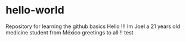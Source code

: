 # hello-world
Repository for learning the github basics
Hello !!!
Im Joel a 21 years old medicine student from México
greetings to all !!
test
